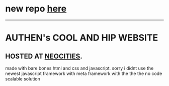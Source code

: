 # new repo [here](https://git.gay/authenyo/website)

-----

# AUTHEN's COOL AND HIP WEBSITE

## HOSTED AT [**NEOCITIES**](https://authenyo.xyz).

made with bare bones html and css and javascript. sorry i didnt use the newest javascript framework with meta framework with the the the no code scalable solution

